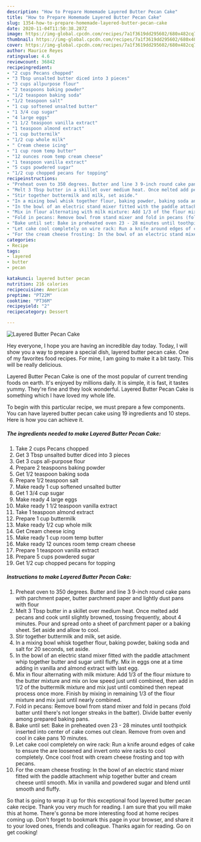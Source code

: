 ```yaml
---
description: "How to Prepare Homemade Layered Butter Pecan Cake"
title: "How to Prepare Homemade Layered Butter Pecan Cake"
slug: 1354-how-to-prepare-homemade-layered-butter-pecan-cake
date: 2020-11-04T11:50:38.287Z
image: https://img-global.cpcdn.com/recipes/7a1f3619dd295602/680x482cq70/layered-butter-pecan-cake-recipe-main-photo.jpg
thumbnail: https://img-global.cpcdn.com/recipes/7a1f3619dd295602/680x482cq70/layered-butter-pecan-cake-recipe-main-photo.jpg
cover: https://img-global.cpcdn.com/recipes/7a1f3619dd295602/680x482cq70/layered-butter-pecan-cake-recipe-main-photo.jpg
author: Maurice Reyes
ratingvalue: 4.6
reviewcount: 36842
recipeingredient:
- "2 cups Pecans chopped"
- "3 Tbsp unsalted butter diced into 3 pieces"
- "3 cups allpurpose flour"
- "2 teaspoons baking powder"
- "1/2 teaspoon baking soda"
- "1/2 teaspoon salt"
- "1 cup softened unsalted butter"
- "1 3/4 cup sugar"
- "4 large eggs"
- "1 1/2 teaspoon vanilla extract"
- "1 teaspoon almond extract"
- "1 cup buttermilk"
- "1/2 cup whole milk"
- " Cream cheese icing"
- "1 cup room temp butter"
- "12 ounces room temp cream cheese"
- "1 teaspoon vanilla extract"
- "5 cups powdered sugar"
- "1/2 cup chopped pecans for topping"
recipeinstructions:
- "Preheat oven to 350 degrees. Butter and line 3 9-inch round cake pans with parchment paper, butter parchment paper and lightly dust pans with flour"
- "Melt 3 Tbsp butter in a skillet over medium heat. Once melted add pecans and cook until slightly browned, tossing frequently, about 4 minutes. Pour and spread onto a sheet of parchment paper or a baking sheet. Set aside and allow to cool."
- "Stir together buttermilk and milk, set aside."
- "In a mixing bowl whisk together flour, baking powder, baking soda and salt for 20 seconds, set aside."
- "In the bowl of an electric stand mixer fitted with the paddle attachment whip together butter and sugar until fluffy. Mix in eggs one at a time adding in vanilla and almond extract with last egg."
- "Mix in flour alternating with milk mixture: Add 1/3 of the flour mixture to the butter mixture and mix on low speed just until combined, then add in 1/2 of the buttermilk mixture and mix just until combined then repeat process once more. Finish by mixing in remaining 1/3 of the flour mixture and mix just until nearly combined."
- "Fold in pecans: Remove bowl from stand mixer and fold in pecans (fold batter until there&#39;s not longer streaks in the batter). Divide batter evenly among prepared baking pans."
- "Bake until set: Bake in preheated oven 23 - 28 minutes until toothpick inserted into center of cake comes out clean. Remove from oven and cool in cake pans 10 minutes."
- "Let cake cool completely on wire rack: Run a knife around edges of cake to ensure the are loosened and invert onto wire racks to cool completely. Once cool frost with cream cheese frosting and top with pecans."
- "For the cream cheese frosting: In the bowl of an electric stand mixer fitted with the paddle attachment whip together butter and cream cheese until smooth. Mix in vanilla and powdered sugar and blend until smooth and fluffy."
categories:
- Recipe
tags:
- layered
- butter
- pecan

katakunci: layered butter pecan 
nutrition: 216 calories
recipecuisine: American
preptime: "PT22M"
cooktime: "PT36M"
recipeyield: "2"
recipecategory: Dessert

---
```



![Layered Butter Pecan Cake](https://img-global.cpcdn.com/recipes/7a1f3619dd295602/680x482cq70/layered-butter-pecan-cake-recipe-main-photo.jpg)

Hey everyone, I hope you are having an incredible day today. Today, I will show you a way to prepare a special dish, layered butter pecan cake. One of my favorites food recipes. For mine, I am going to make it a bit tasty. This will be really delicious.

Layered Butter Pecan Cake is one of the most popular of current trending foods on earth. It's enjoyed by millions daily. It is simple, it is fast, it tastes yummy. They're fine and they look wonderful. Layered Butter Pecan Cake is something which I have loved my whole life.




To begin with this particular recipe, we must prepare a few components. You can have layered butter pecan cake using 19 ingredients and 10 steps. Here is how you can achieve it.

<!--inarticleads1-->

##### The ingredients needed to make Layered Butter Pecan Cake:

1. Take 2 cups Pecans chopped
1. Get 3 Tbsp unsalted butter diced into 3 pieces
1. Get 3 cups all-purpose flour
1. Prepare 2 teaspoons baking powder
1. Get 1/2 teaspoon baking soda
1. Prepare 1/2 teaspoon salt
1. Make ready 1 cup softened unsalted butter
1. Get 1 3/4 cup sugar
1. Make ready 4 large eggs
1. Make ready 1 1/2 teaspoon vanilla extract
1. Take 1 teaspoon almond extract
1. Prepare 1 cup buttermilk
1. Make ready 1/2 cup whole milk
1. Get  Cream cheese icing
1. Make ready 1 cup room temp butter
1. Make ready 12 ounces room temp cream cheese
1. Prepare 1 teaspoon vanilla extract
1. Prepare 5 cups powdered sugar
1. Get 1/2 cup chopped pecans for topping




<!--inarticleads2-->

##### Instructions to make Layered Butter Pecan Cake:

1. Preheat oven to 350 degrees. Butter and line 3 9-inch round cake pans with parchment paper, butter parchment paper and lightly dust pans with flour
1. Melt 3 Tbsp butter in a skillet over medium heat. Once melted add pecans and cook until slightly browned, tossing frequently, about 4 minutes. Pour and spread onto a sheet of parchment paper or a baking sheet. Set aside and allow to cool.
1. Stir together buttermilk and milk, set aside.
1. In a mixing bowl whisk together flour, baking powder, baking soda and salt for 20 seconds, set aside.
1. In the bowl of an electric stand mixer fitted with the paddle attachment whip together butter and sugar until fluffy. Mix in eggs one at a time adding in vanilla and almond extract with last egg.
1. Mix in flour alternating with milk mixture: Add 1/3 of the flour mixture to the butter mixture and mix on low speed just until combined, then add in 1/2 of the buttermilk mixture and mix just until combined then repeat process once more. Finish by mixing in remaining 1/3 of the flour mixture and mix just until nearly combined.
1. Fold in pecans: Remove bowl from stand mixer and fold in pecans (fold batter until there&#39;s not longer streaks in the batter). Divide batter evenly among prepared baking pans.
1. Bake until set: Bake in preheated oven 23 - 28 minutes until toothpick inserted into center of cake comes out clean. Remove from oven and cool in cake pans 10 minutes.
1. Let cake cool completely on wire rack: Run a knife around edges of cake to ensure the are loosened and invert onto wire racks to cool completely. Once cool frost with cream cheese frosting and top with pecans.
1. For the cream cheese frosting: In the bowl of an electric stand mixer fitted with the paddle attachment whip together butter and cream cheese until smooth. Mix in vanilla and powdered sugar and blend until smooth and fluffy.




So that is going to wrap it up for this exceptional food layered butter pecan cake recipe. Thank you very much for reading. I am sure that you will make this at home. There's gonna be more interesting food at home recipes coming up. Don't forget to bookmark this page in your browser, and share it to your loved ones, friends and colleague. Thanks again for reading. Go on get cooking!
